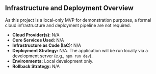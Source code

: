 ## Infrastructure and Deployment Overview

As this project is a local-only MVP for demonstration purposes, a formal cloud infrastructure and deployment pipeline are not required.

* **Cloud Provider(s):** N/A
* **Core Services Used:** N/A
* **Infrastructure as Code (IaC):** N/A
* **Deployment Strategy:** N/A. The application will be run locally via a development server (e.g., `npm run dev`).
* **Environments:** Local development only.
* **Rollback Strategy:** N/A
